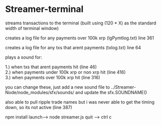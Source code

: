 # Streamer-terminal

streams transactions to the terminal (built using (120 * X) as the standard width of terminal window)

creates a log file for any payments over 100k xrp (lgPymtlog.txt) line 361

creates a log file for any txs that arent payments (txlog.txt) line 64

plays a sound for:                                

  1.) when txs that arent payments hit (line 46)   
  2.) when payments under 100k xrp or non xrp hit (line 416)   
  3.) when payments over 100k xrp hit (line 316)   
  
  you can change these, just add a new sound file to ../Streamer-Node/node_modules/sfx/sounds/
  and update the sfx.SOUNDNAME()
  
  also able to pull ripple trade names but i was never able to get the timing down, so its not active (line 387)
  
  npm install 
  launch--> node streamer.js
  quit --> ctrl c

